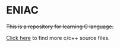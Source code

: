 # ENIAC
~~This is a repository for learning C language.~~

[Click here](https://github.com/Fyy10/c2019/tree/master/level1) to find more c/c++ source files.
